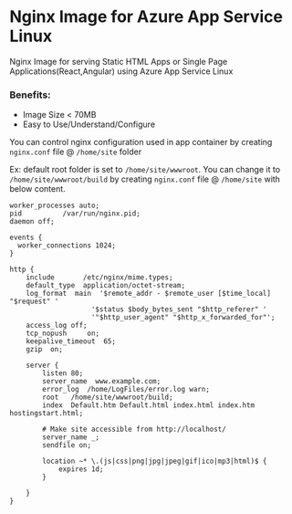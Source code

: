 # Nginx Image for Azure App Service Linux

Nginx Image for serving Static HTML Apps or Single Page Applications(React,Angular) using Azure App Service Linux

### Benefits:
- Image Size < 70MB
- Easy to Use/Understand/Configure

You can control nginx configuration used in app container by creating  `nginx.conf` file @ `/home/site` folder

Ex: default root folder is set to `/home/site/wwwroot`. You can change it to `/home/site/wwwroot/build` by creating `nginx.conf` file @ `/home/site` with below content.

```
worker_processes auto;
pid          /var/run/nginx.pid;
daemon off;

events {
  worker_connections 1024;
}

http {
    include       /etc/nginx/mime.types;
    default_type  application/octet-stream;
    log_format  main  '$remote_addr - $remote_user [$time_local] "$request" '
                    '$status $body_bytes_sent "$http_referer" '
                    '"$http_user_agent" "$http_x_forwarded_for"';
    access_log off;
    tcp_nopush     on;
    keepalive_timeout  65;
    gzip  on;

    server {
        listen 80;
        server_name  www.example.com;
        error_log  /home/LogFiles/error.log warn;
        root   /home/site/wwwroot/build;
        index  Default.htm Default.html index.html index.htm hostingstart.html;

        # Make site accessible from http://localhost/
        server_name _;
        sendfile on;

        location ~* \.(js|css|png|jpg|jpeg|gif|ico|mp3|html)$ {
            expires 1d;
        }

    }
}

```